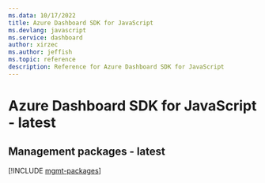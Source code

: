 ```yaml
---
ms.data: 10/17/2022
title: Azure Dashboard SDK for JavaScript
ms.devlang: javascript
ms.service: dashboard
author: xirzec
ms.author: jeffish
ms.topic: reference
description: Reference for Azure Dashboard SDK for JavaScript
---
```

# Azure Dashboard SDK for JavaScript - latest

## Management packages - latest
[!INCLUDE [mgmt-packages](dashboard-mgmt-index.md)]
